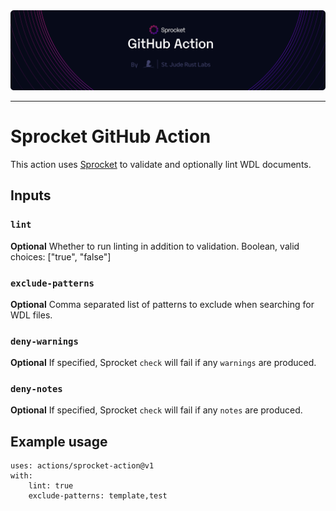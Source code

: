 <img style="margin: 0px" alt="Repository Header Image" src="./assets/header-action.png" />
<hr/>

# Sprocket GitHub Action
This action uses [Sprocket](https://github.com/stjude-rust-labs/sprocket) to validate and optionally lint WDL documents.

## Inputs
### `lint`
**Optional** Whether to run linting in addition to validation. Boolean, valid choices: ["true", "false"]
### `exclude-patterns`
**Optional** Comma separated list of patterns to exclude when searching for WDL files.
### `deny-warnings`
**Optional** If specified, Sprocket `check` will fail if any `warnings` are produced.
### `deny-notes`
**Optional** If specified, Sprocket `check` will fail if any `notes` are produced.


## Example usage
```
uses: actions/sprocket-action@v1
with:
    lint: true
    exclude-patterns: template,test
```
